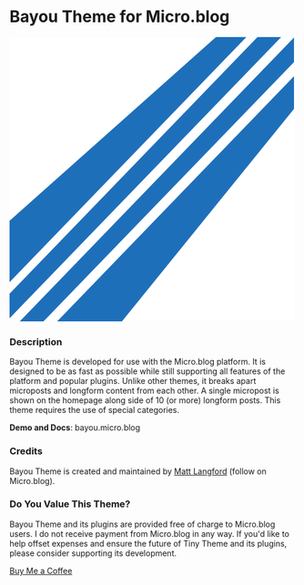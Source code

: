 # Bayou Theme for Micro.blog
![Bayou Theme for Micro.blog Logo](https://github.com/MattSLangford/Bayou-Theme/blob/main/bayou.png?raw=true)

### Description
Bayou Theme is developed for use with the Micro.blog platform. It is designed to be as fast as possible while still supporting all features of the platform and popular plugins. Unlike other themes, it breaks apart microposts and longform content from each other. A single micropost is shown on the homepage along side of 10 (or more) longform posts. This theme requires the use of special categories.

**Demo and Docs**: bayou.micro.blog

### Credits
Bayou Theme is created and maintained by [Matt Langford](http://micro.blog/mtt?remote_follow=1) (follow on Micro.blog).

### Do You Value This Theme?
Bayou Theme and its plugins are provided free of charge to Micro.blog users. I do not receive payment from Micro.blog in any way. If you'd like to help offset expenses and ensure the future of Tiny Theme and its plugins, please consider supporting its development.

<a href="https://www.buymeacoffee.com/mattlangford" rel="nofollow">Buy Me a Coffee</a>
